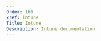 ```yaml
---
Order: 160
xref: intune
Title: Intune
Description: Intune documentation
---
```


<?! Include "../../../shared/intune-note.txt" /?>
